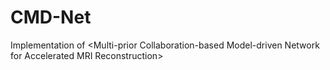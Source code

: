 # CMD-Net
Implementation of &lt;Multi-prior Collaboration-based Model-driven Network for Accelerated MRI Reconstruction>
